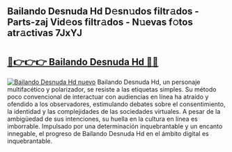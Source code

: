 ## Bailando Desnuda Hd D𝚎sn𝚞dos filtr𝚊dos - Parts-zaj Vid𝚎os filtr𝚊dos - N𝚞evas f𝚘tos atr𝚊ctivas 7JxYJ

# <h2><a href="http://mb2b8x.tromn.icu/?c=Bailando+Desnuda+Hd">🔗👉👉👉 Bailando Desnuda Hd 🔗🔗</a></h2>

[![Bailando Desnuda Hd nuevo](https://i.imgur.com/pEAQMta.gif)](http://mb2b8x.tromn.icu/?c=Bailando+Desnuda+Hd)
Bailando Desnuda Hd, un personaje multifacético y polarizador, se resiste a las etiquetas simples. Su método poco convencional de interactuar con audiencias en línea ha atraído y ofendido a los observadores, estimulando debates sobre el consentimiento, la identidad y las complejidades de las sociedades virtuales. A pesar de la ambigüedad de sus intenciones, su huella en la cultura en línea es imborrable. Impulsado por una determinación inquebrantable y un encanto innegable, el progreso de Bailando Desnuda Hd en el ámbito digital es inquebrantable.
